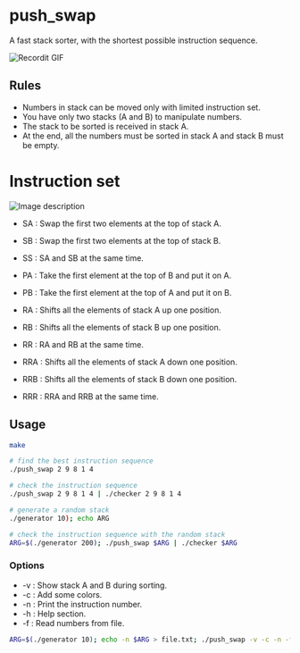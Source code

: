 # push_swap

A fast stack sorter, with the shortest possible instruction sequence.

![Recordit GIF](https://i.ibb.co/RgGT3Ss/ezgif-com-crop.gif)

## Rules

- Numbers in stack can be moved only with limited instruction set.
- You have only two stacks (A and B) to manipulate numbers.
- The stack to be sorted is received in stack A.
- At the end, all the numbers must be sorted in stack A and stack B must be empty.


# Instruction set

![Image description](https://i.ibb.co/WFhBhQ2/iii-3-1.png)

- SA : Swap the first two elements at the top of stack A.
- SB : Swap the first two elements at the top of stack B.
- SS : SA and SB at the same time.

- PA : Take the first element at the top of B and put it on A.
- PB : Take the first element at the top of A and put it on B.

- RA : Shifts all the elements of stack A up one position.
- RB : Shifts all the elements of stack B up one position.
- RR : RA and RB at the same time.

- RRA : Shifts all the elements of stack A down one position.
- RRB : Shifts all the elements of stack B down one position.
- RRR : RRA and RRB at the same time.


## Usage

```bash
make

# find the best instruction sequence
./push_swap 2 9 8 1 4

# check the instruction sequence
./push_swap 2 9 8 1 4 | ./checker 2 9 8 1 4

# generate a random stack
./generator 10); echo ARG

# check the instruction sequence with the random stack
ARG=$(./generator 200); ./push_swap $ARG | ./checker $ARG
```

### Options

- -v : Show stack A and B during sorting.
- -c : Add some colors.
- -n : Print the instruction number.
- -h : Help section.
- -f : Read numbers from file.

```bash
ARG=$(./generator 10); echo -n $ARG > file.txt; ./push_swap -v -c -n -f file.txt
```